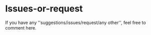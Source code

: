 # Issues-or-request
If you have any ''suggestions/issues/request/any other'', feel free to comment  here. 
